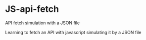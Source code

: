 # JS-api-fetch
API fetch simulation with a JSON file

Learning to fetch an API with javascript simulating it by a JSON file
